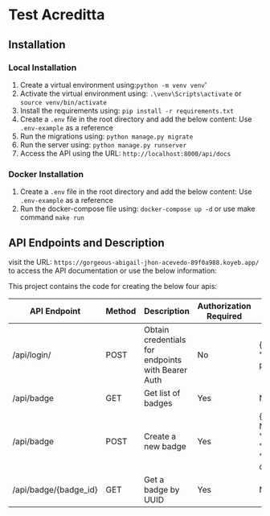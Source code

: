 # Test Acreditta

## Installation

### Local Installation

1. Create a virtual environment using:`python -m venv venv`'
2. Activate the virtual environment using: `.\venv\Scripts\activate` or `source venv/bin/activate`
3. Install the requirements using: `pip install -r requirements.txt`
4. Create a `.env` file in the root directory and add the below content: Use `.env-example` as a reference
5. Run the migrations using: `python manage.py migrate`
6. Run the server using: `python manage.py runserver`
7. Access the API using the URL: `http://localhost:8000/api/docs`

### Docker Installation

1. Create a `.env` file in the root directory and add the below content: Use `.env-example` as a reference
2. Run the docker-compose file using: `docker-compose up -d` or use make command `make run`

## API Endpoints and Description

visit the URL: `https://gorgeous-abigail-jhon-acevedo-89f0a988.koyeb.app/` to access the API documentation or use the below information:

This project contains the code for creating the below four apis:

| API Endpoint          | Method | Description                                       | Authorization Required | Request Body                                                                                                 |
|-----------------------|--------|---------------------------------------------------|------------------------|--------------------------------------------------------------------------------------------------------------|
| /api/login/           | POST   | Obtain credentials for endpoints with Bearer Auth | No                     | {"email": "user@example.com", password:"password"}                                                           |
| /api/badge            | GET    | Get list of badges                                | Yes                    | No                                                                                                           |
| /api/badge            | POST   | Create a new badge                                | Yes                    | {"name": "Badge Name", "description": "Badge Description", "image": "optional_imagen_file or upload image" } |
| /api/badge/{badge_id} | GET    | Get a badge by UUID                               | Yes                    | NO                                                                                                           |

